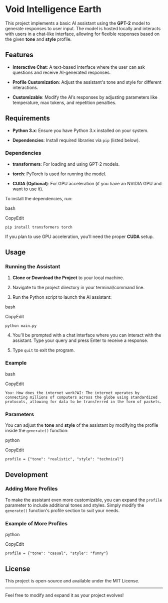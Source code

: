 # Void Intelligence Earth

This project implements a basic AI assistant using the **GPT-2** model to generate responses to user input. The model is hosted locally and interacts with users in a chat-like interface, allowing for flexible responses based on the given **tone** and **style** profile.

## Features

- **Interactive Chat**: A text-based interface where the user can ask questions and receive AI-generated responses.
    
- **Profile Customization**: Adjust the assistant's tone and style for different interactions.
    
- **Customizable**: Modify the AI’s responses by adjusting parameters like temperature, max tokens, and repetition penalties.
    

## Requirements

- **Python 3.x**: Ensure you have Python 3.x installed on your system.
    
- **Dependencies**: Install required libraries via `pip` (listed below).
    

### Dependencies

- **transformers**: For loading and using GPT-2 models.
    
- **torch**: PyTorch is used for running the model.
    
- **CUDA (Optional)**: For GPU acceleration (if you have an NVIDIA GPU and want to use it).
    

To install the dependencies, run:

bash

CopyEdit

`pip install transformers torch`

If you plan to use GPU acceleration, you’ll need the proper **CUDA** setup.

## Usage

### Running the Assistant

1.  **Clone or Download the Project** to your local machine.
    
2.  Navigate to the project directory in your terminal/command line.
    
3.  Run the Python script to launch the AI assistant:
    

bash

CopyEdit

`python main.py`

4.  You’ll be prompted with a chat interface where you can interact with the assistant. Type your query and press Enter to receive a response.
    
5.  Type `quit` to exit the program.
    

### Example

bash

CopyEdit

`You: How does the internet work?AI: The internet operates by connecting millions of computers across the globe using standardized protocols, allowing for data to be transferred in the form of packets.`

### Parameters

You can adjust the **tone** and **style** of the assistant by modifying the profile inside the `generate()` function:

python

CopyEdit

`profile = {"tone": "realistic", "style": "technical"}`

## Development

### Adding More Profiles

To make the assistant even more customizable, you can expand the `profile` parameter to include additional tones and styles. Simply modify the `generate()` function's profile section to suit your needs.

### Example of More Profiles

python

CopyEdit

`profile = {"tone": "casual", "style": "funny"}`

## License

This project is open-source and available under the MIT License.

* * *

Feel free to modify and expand it as your project evolves!